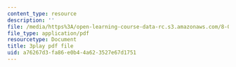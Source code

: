 ```yaml
---
content_type: resource
description: ''
file: /media/https%3A/open-learning-course-data-rc.s3.amazonaws.com/8-04-quantum-physics-i-spring-2016/a76267d3fa86e0b44a623527e67d1751_50Tla309i7o.pdf
file_type: application/pdf
resourcetype: Document
title: 3play pdf file
uid: a76267d3-fa86-e0b4-4a62-3527e67d1751
---
```

